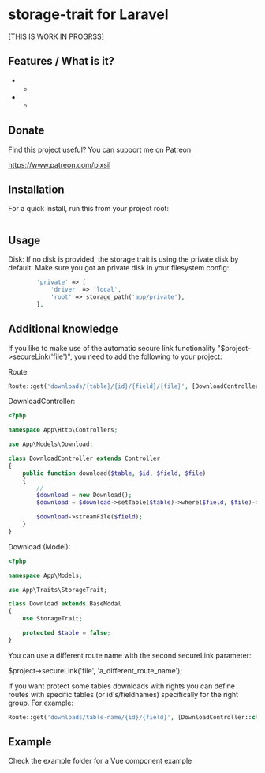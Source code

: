 # storage-trait for Laravel

[THIS IS WORK IN PROGRSS]

## Features / What is it?

* -
* -

## Donate

Find this project useful? You can support me on Patreon

https://www.patreon.com/pixsil

## Installation

For a quick install, run this from your project root:
```bash

```

## Usage

Disk:
If no disk is provided, the storage trait is using the private disk by default. Make sure you got an private disk in your filesystem config:

```php
        'private' => [
            'driver' => 'local',
            'root' => storage_path('app/private'),
        ],
```

## Additional knowledge

If you like to make use of the automatic secure link functionality "$project->secureLink('file')", you need to add the following to your project:

Route:
```php
Route::get('downloads/{table}/{id}/{field}/{file}', [DownloadController::class, 'download'])->name('admin-downloads');
```

DownloadController:
```php
<?php

namespace App\Http\Controllers;

use App\Models\Download;

class DownloadController extends Controller
{
    public function download($table, $id, $field, $file)
    {
        //
        $download = new Download();
        $download = $download->setTable($table)->where($field, $file)->findOrFail($id);

        $download->streamFile($field);
    }
}

```

Download (Model):

```php
<?php

namespace App\Models;

use App\Traits\StorageTrait;

class Download extends BaseModal
{
    use StorageTrait;

    protected $table = false;
}

```

You can use a different route name with the second secureLink parameter:

$project->secureLink('file', 'a_different_route_name');

If you want protect some tables downloads with rights you can define routes with specific tables (or id's/fieldnames) specifically for the right group. For example:

```php
Route::get('downloads/table-name/{id}/{field}', [DownloadController::class, 'download'])->name('admin-downloads');
```

## Example

Check the example folder for a Vue component example
